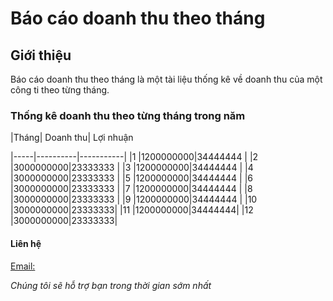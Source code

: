 # Báo cáo doanh thu theo tháng

## Giới thiệu

Báo cáo doanh thu theo tháng là một tài liệu thống kê về doanh thu của một công ti theo từng tháng.

### Thống kê doanh thu theo từng tháng trong năm

|Tháng| Doanh thu| Lợi nhuận

|-----|----------|-----------|
|1 |1200000000|34444444 |
|2 |3000000000|23333333 |
|3 |1200000000|34444444 |
|4 |3000000000|23333333 |
|5 |1200000000|34444444 |
|6 |3000000000|23333333 |
|7 |1200000000|34444444 |
|8 |3000000000|23333333 |
|9 |1200000000|34444444 |
|10 |3000000000|23333333|
|11 |1200000000|34444444|
|12 |3000000000|23333333|



#### Liên hệ
[Email:](support@cpn.com)

*Chúng tôi sẽ hỗ trợ bạn trong thời gian sớm nhất*

